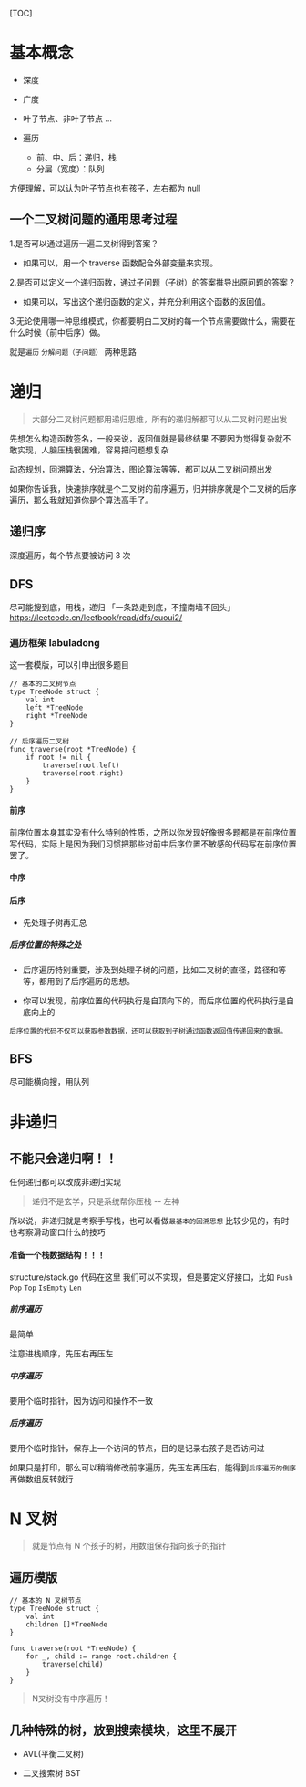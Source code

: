 [TOC]

# 基本概念
- 深度
- 广度
- 叶子节点、非叶子节点
...


- 遍历
	- 前、中、后：递归，栈
	- 分层（宽度）：队列


方便理解，可以认为叶子节点也有孩子，左右都为 null


## 一个二叉树问题的通用思考过程
1.是否可以通过遍历一遍二叉树得到答案？
* 如果可以，用一个 traverse 函数配合外部变量来实现。

2.是否可以定义一个递归函数，通过子问题（子树）的答案推导出原问题的答案？
* 如果可以，写出这个递归函数的定义，并充分利用这个函数的返回值。  

3.无论使用哪一种思维模式，你都要明白二叉树的每一个节点需要做什么，需要在什么时候（前中后序）做。

就是`遍历` `分解问题（子问题）` 两种思路

# 递归
> 大部分二叉树问题都用递归思维，所有的递归解都可以从二叉树问题出发

先想怎么构造函数签名，一般来说，返回值就是最终结果
不要因为觉得复杂就不敢实现，人脑压栈很困难，容易把问题想复杂

 动态规划，回溯算法，分治算法，图论算法等等，都可以从二叉树问题出发

 如果你告诉我，快速排序就是个二叉树的前序遍历，归并排序就是个二叉树的后序遍历，那么我就知道你是个算法高手了。

## 递归序
深度遍历，每个节点要被访问 3 次


## DFS
尽可能搜到底，用栈，递归
「一条路走到底，不撞南墙不回头」
https://leetcode.cn/leetbook/read/dfs/euoui2/


### 遍历框架 labuladong
这一套模版，可以引申出很多题目
```golang
// 基本的二叉树节点
type TreeNode struct {
    val int
    left *TreeNode
    right *TreeNode
}

// 后序遍历二叉树
func traverse(root *TreeNode) {
    if root != nil {
        traverse(root.left)
        traverse(root.right)
    }
}
```

#### 前序

前序位置本身其实没有什么特别的性质，之所以你发现好像很多题都是在前序位置写代码，实际上是因为我们习惯把那些对前中后序位置不敏感的代码写在前序位置罢了。


#### 中序

#### 后序
* 先处理子树再汇总
##### 后序位置的特殊之处 
* 后序遍历特别重要，涉及到处理子树的问题，比如二叉树的直径，路径和等等，都用到了后序遍历的思想。

* 你可以发现，前序位置的代码执行是自顶向下的，而后序位置的代码执行是自底向上的

`后序位置的代码不仅可以获取参数数据，还可以获取到子树通过函数返回值传递回来的数据。`


## BFS
尽可能横向搜，用队列



# 非递归

## 不能只会递归啊！！

任何递归都可以改成非递归实现
> 递归不是玄学，只是系统帮你压栈  -- 左神

所以说，非递归就是考察手写栈，也可以看做`最基本的回溯思想`
比较少见的，有时也考察滑动窗口什么的技巧

#### 准备一个栈数据结构！！！
structure/stack.go 代码在这里
我们可以不实现，但是要定义好接口，比如 `Push` `Pop` `Top` `IsEmpty` `Len`

##### 前序遍历
最简单

注意进栈顺序，先压右再压左

##### 中序遍历

要用个临时指针，因为访问和操作不一致

##### 后序遍历

要用个临时指针，保存上一个访问的节点，目的是记录右孩子是否访问过

如果只是打印，那么可以稍稍修改前序遍历，先压左再压右，能得到`后序遍历的倒序` 再做数组反转就行


# N 叉树
> 就是节点有 N 个孩子的树，用数组保存指向孩子的指针
## 遍历模版
```golang
// 基本的 N 叉树节点
type TreeNode struct {
    val int
    children []*TreeNode
}

func traverse(root *TreeNode) {
    for _, child := range root.children {
        traverse(child)
    }
}
```

> N叉树没有中序遍历！

## 几种特殊的树，放到搜索模块，这里不展开

- AVL(平衡二叉树)

- 二叉搜索树 BST